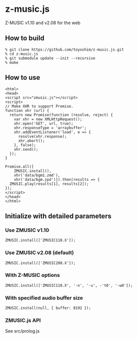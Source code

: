 # z-music.js
Z-MUSIC v1.10 and v2.08 for the web

## How to build
```
% git clone https://github.com/toyoshim/z-music.js.git
% cd z-music.js
% git submodule update --init --recursive
% make
```

## How to use
```
<html>
<head>
<script src="zmusic.js"></script>
<script>
// Make XHR to support Promise.
function xhr (url) {
  return new Promise(function (resolve, reject) {
    var xhr = new XMLHttpRequest();
    xhr.open('GET', url, true);
    xhr.responseType = 'arraybuffer';
    xhr.addEventListener('load', e => {
      resolve(xhr.response);
      xhr.abort();
    }, false);
    xhr.send();
  });
}

Promise.all([
    ZMUSIC.install(),
    xhr('data/bgm1.zmd'),
    xhr('data/bgm.zpd')]).then(results => {
  ZMUSIC.play(results[1], results[2]);
});
</script>
</head>
</html>
```

## Initialize with detailed parameters

### Use ZMUSIC v1.10
```
ZMUSIC.install(['ZMUSIC110.X']);
```

### Use ZMUSIC v2.08 (default)
```
ZMUSIC.install(['ZMUSIC208.X']);
```

### With Z-MUSIC options
```
ZMUSIC.install(['ZMUSIC110.X', '-n', '-u', -'t0', '-w0']);
```

### With specified audio buffer size
```
ZMUSIC.install(null, { buffer: 8192 });
```

### ZMUSIC.js API
See src/prolog.js
